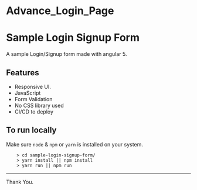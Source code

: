 # Advance_Login_Page
# Sample Login Signup Form

A sample Login/Signup form made with angular 5.



## Features
- Responsive UI.
- JavaScript 
- Form Validation
- No CSS library used
- CI/CD to deploy

## To run locally 

Make sure `node` & `npm` or `yarn` is installed on your system.

```
    > cd sample-login-signup-form/
    > yarn install || npm install
    > yarn run || npm run
```
----------
Thank You.
